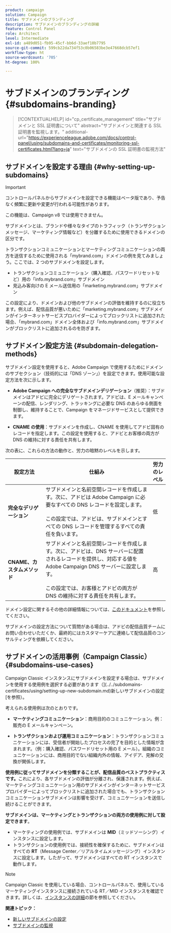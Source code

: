 ```yaml
---
product: campaign
solution: Campaign
title: サブドメインのブランディング
description: サブドメインのブランディングの詳細
feature: Control Panel
role: Architect
level: Intermediate
exl-id: a489d051-fb95-45cf-bb6d-33aef10b7795
source-git-commit: 599cb22da734f53c0b06583be3e47668dcb57ef1
workflow-type: ht
source-wordcount: '705'
ht-degree: 100%

---
```


# サブドメインのブランディング {#subdomains-branding}

>[!CONTEXTUALHELP]
>id="cp_certificate_management"
>title="サブドメインと SSL 証明書について"
>abstract="サブドメインと関連する SSL 証明書を監視します。"
>additional-url="https://experienceleague.adobe.com/docs/control-panel/using/subdomains-and-certificates/monitoring-ssl-certificates.html?lang=ja" text="サブドメインの SSL 証明書の監視方法"


## サブドメインを設定する理由  {#why-setting-up-subdomains}

>[!IMPORTANT]
>
>コントロールパネルからサブドメインを設定できる機能はベータ版であり、予告なく頻繁に更新や変更が行われる可能性があります。
>
>この機能は、Campaign v8 では使用できません。

サブドメインとは、ブランドや様々なタイプのトラフィック（トランザクションメッセージ、マーケティング情報など）を分離するために使用できるドメインの区分です。

トランザクションコミュニケーションとマーケティングコミュニケーションの両方を送信するために使用される「mybrand.com」ドメインの例を見てみましょう。ここでは、2 つのサブドメインを設定します。

* トランザクションコミュニケーション（購入確認、パスワードリセットなど）用の「info.mybrand.com」サブドメイン
* 見込み客向けの E メール送信用の「marketing.mybrand.com」サブドメイン

この設定により、ドメインおよび他のサブドメインの評価を維持するのに役立ちます。例えば、配信品質が悪いために「marketing.mybrand.com」サブドメインがインターネットサービスプロバイダーによってブロックリストに追加された場合、「mybrand.com」ドメイン全体および「info.mybrand.com」サブドメインがブロックリストに追加されるのを防ぎます。

## サブドメイン設定方法 {#subdomain-delegation-methods}

サブドメイン設定を使用すると、Adobe Campaign で使用するためにドメインのサブセクション（技術的には「DNS ゾーン」）を設定できます。使用可能な設定方法を次に示します。

* **Adobe Campaign への完全なサブドメインデリゲーション**（推奨）：サブドメインはアドビに完全にデリゲートされます。アドビは、E メールキャンペーンの配信、レンダリング、トラッキングに必要な DNS のあらゆる側面を制御し、維持することで、Campaign をマネージドサービスとして提供できます。

* **CNAME の使用**：サブドメインを作成し、CNAME を使用してアドビ固有のレコードを指定します。この設定を使用すると、アドビとお客様の両方が DNS の維持に対する責任を共有します。

次の表に、これらの方法の動作と、労力の暗黙のレベルを示します。

| 設定方法 | 仕組み | 労力のレベル |
|---|---|---|
| **完全なデリゲーション** | サブドメインと名前空間レコードを作成します。次に、アドビは Adobe Campaign に必要なすべての DNS レコードを設定します。<br/><br/>この設定では、アドビは、サブドメインとすべての DNS レコードを管理するすべての責任を負います。 | 低 |
| **CNAME、カスタムメソッド** | サブドメインと名前空間レコードを作成します。次に、アドビは、DNS サーバーに配置されるレコードを提供し、対応する値を Adobe Campaign DNS サーバーに設定します。<br/><br/>この設定では、お客様とアドビの両方が DNS の維持に対する責任を共有します。 | 高 |

ドメイン設定に関するその他の詳細情報については、[このドキュメント](https://experienceleague.adobe.com/docs/deliverability-learn/deliverability-best-practice-guide/additional-resources/product-specific-resources/campaign/ac-domain-name-setup.html?lang=ja)を参照してください。

サブドメインの設定方法について質問がある場合は、アドビの配信品質チームにお問い合わせいただくか、最終的にはカスタマーケアに連絡して配信品質のコンサルティングを依頼してください。

## サブドメインの活用事例（Campaign Classic）{#subdomains-use-cases}

Campaign Classic インスタンスにサブドメインを設定する場合は、サブドメインを使用する使用例を選択する必要があります（](../../subdomains-certificates/using/setting-up-new-subdomain.md)新しいサブドメインの設定[を参照）。

考えられる使用例は次のとおりです。

* **マーケティングコミュニケーション**：商用目的のコミュニケーション。例：販売の E メールキャンペーン。

* **トランザクションおよび運用コミュニケーション**：トランザクションコミュニケーションには、受信者が開始したプロセスの完了を目的とした情報が含まれます。（例：購入確認、パスワードリセット用の E メール）。組織のコミュニケーションには、商用目的でない組織内外の情報、アイデア、見解の交換が関係します。

**使用例に従ってサブドメインを分類することが、配信品質のベストプラクティスです。**&#x200B;これにより、各サブドメインの評価が分離され、保護されます。例えば、マーケティングコミュニケーション用のサブドメインがインターネットサービスプロバイダーによってブロックリストに追加された場合でも、トランザクションコミュニケーションサブドメインは影響を受けず、コミュニケーションを送信し続けることができます。

**サブドメインは、マーケティングとトランザクションの両方の使用例に対して設定できます**。

* マーケティングの使用例では、サブドメインは **MID**（ミッドソーシング）インスタンスに設定します。
* トランザクションの使用例では、接続性を確保するために、サブドメインはすべての **RT**（Message Center／リアルタイムメッセージング）インスタンスに設定します。したがって、サブドメインはすべての RT インスタンスで動作します。

>[!NOTE]
>
>Campaign Classic を使用している場合、コントロールパネルで、使用しているマーケティングインスタンスに接続されている RT／MID インスタンスを確認できます。詳しくは、[インスタンスの詳細](../../instances-settings/using/instance-details.md)の節を参照してください。

**関連トピック：**

* [新しいサブドメインの設定](../../subdomains-certificates/using/setting-up-new-subdomain.md)
* [サブドメインの監視](../../subdomains-certificates/using/monitoring-subdomains.md)
